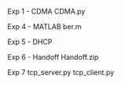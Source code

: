 Exp 1 - CDMA
  CDMA.py

Exp 4 - MATLAB
  ber.m

Exp 5 - DHCP

Exp 6 - Handoff
  Handoff.zip

Exp 7
  tcp_server.py
  tcp_client.py

  
